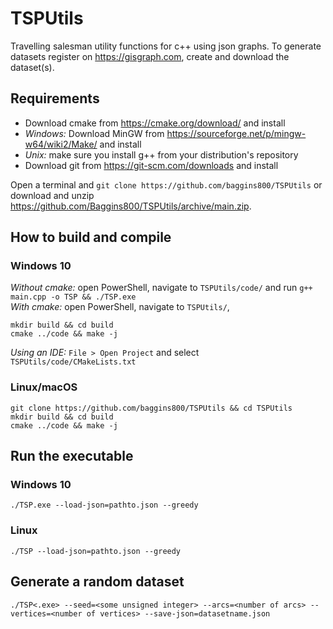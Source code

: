 # TSPUtils
Travelling salesman utility functions for c++ using json graphs. To generate datasets register on https://gisgraph.com, create and download the dataset(s).
## Requirements
* Download cmake from https://cmake.org/download/ and install
* *Windows:* Download MinGW from https://sourceforge.net/p/mingw-w64/wiki2/Make/ and install
* *Unix:* make sure you install g++ from your distribution's repository
* Download git from https://git-scm.com/downloads and install

Open a terminal and `git clone https://github.com/baggins800/TSPUtils` or download and unzip https://github.com/Baggins800/TSPUtils/archive/main.zip.
## How to build and compile
### Windows 10
*Without cmake:* open PowerShell, navigate to `TSPUtils/code/` and run `g++ main.cpp -o TSP && ./TSP.exe`\
*With cmake:* open PowerShell, navigate to `TSPUtils/`,
```
mkdir build && cd build
cmake ../code && make -j
```
*Using an IDE:* `File > Open Project` and select `TSPUtils/code/CMakeLists.txt`
### Linux/macOS
```
git clone https://github.com/baggins800/TSPUtils && cd TSPUtils
mkdir build && cd build
cmake ../code && make -j
```

## Run the executable
### Windows 10
```
./TSP.exe --load-json=pathto.json --greedy
```
### Linux
```
./TSP --load-json=pathto.json --greedy
```

## Generate a random dataset
```
./TSP<.exe> --seed=<some unsigned integer> --arcs=<number of arcs> --vertices=<number of vertices> --save-json=datasetname.json
```
